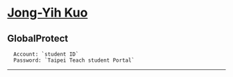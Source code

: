 # [Jong-Yih Kuo](https://sites.google.com/mail.ntut.edu.tw/jong-yih-kuo/programming-design-ii)

## GlobalProtect
```
  Account: `student ID`
  Password: `Taipei Teach student Portal`
```
---
